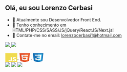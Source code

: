 ## Olá, eu sou Lorenzo Cerbasi

- 🔭 Atualmente sou Desenvolvedor Front End.
- 🌱 Tenho conhecimento em HTML/PHP/CSS/SASS/JS/jQuery/ReactJS/Next.js!
- 💬 Contate-me no email: lorenzocerbasi1@hotmail.com

 <div>
  <a href="https://github.com/lorenzocerbasi">
  <img height="180em" src="https://github-readme-stats.vercel.app/api?username=lorenzocerbasi&show_icons=true&theme=dracula&include_all_commits=true&count_private=true"/>
  <img height="180em" src="https://github-readme-stats.vercel.app/api/top-langs/?username=lorenzocerbasi&layout=compact&langs_count=7&theme=dracula"/>
</div>
  
 <div style="display: inline_block"><br>
  <img align="center" alt="Rafa-Js" height="30" width="40" src="https://raw.githubusercontent.com/devicons/devicon/master/icons/javascript/javascript-plain.svg">
  <img align="center" alt="Rafa-HTML" height="30" width="40" src="https://raw.githubusercontent.com/devicons/devicon/master/icons/html5/html5-original.svg">
  <img align="center" alt="Rafa-CSS" height="30" width="40" src="https://raw.githubusercontent.com/devicons/devicon/master/icons/css3/css3-original.svg">
  
<div> 
  <a href="https://www.youtube.com/channel/UC9lnFDIwI_SFI0ITZmmaVbw" target="_blank"><img src="https://img.shields.io/badge/YouTube-FF0000?style=for-the-badge&logo=youtube&logoColor=white" target="_blank"></a>
  <a href="https://www.instagram.com/lorenzo.cerbasi/" target="_blank"><img src="https://img.shields.io/badge/-Instagram-%23E4405F?style=for-the-badge&logo=instagram&logoColor=white" target="_blank"></a>
  <a href="https://www.linkedin.com/in/lorenzo-cerbasi/" target="_blank"><img src="https://img.shields.io/badge/-LinkedIn-%230077B5?style=for-the-badge&logo=linkedin&logoColor=white" target="_blank"></a> 
</div>
